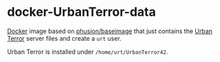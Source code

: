 docker-UrbanTerror-data
=======================

[Docker](https://www.docker.io/) image based on [phusion/baseimage](https://github.com/phusion/baseimage-docker) that just contains the [Urban Terror](http://www.urbanterror.info/) server files and create a `urt` user.

Urban Terror is installed under `/home/urt/UrbanTerror42`.